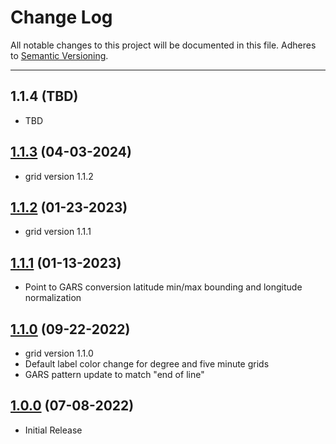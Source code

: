 # Change Log
All notable changes to this project will be documented in this file.
Adheres to [Semantic Versioning](http://semver.org/).

---

## 1.1.4 (TBD)

* TBD

## [1.1.3](https://github.com/ngageoint/gars-java/releases/tag/1.1.3) (04-03-2024)

* grid version 1.1.2

## [1.1.2](https://github.com/ngageoint/gars-java/releases/tag/1.1.2) (01-23-2023)

* grid version 1.1.1

## [1.1.1](https://github.com/ngageoint/gars-java/releases/tag/1.1.1) (01-13-2023)

* Point to GARS conversion latitude min/max bounding and longitude normalization

## [1.1.0](https://github.com/ngageoint/gars-java/releases/tag/1.1.0) (09-22-2022)

* grid version 1.1.0
* Default label color change for degree and five minute grids
* GARS pattern update to match "end of line"

## [1.0.0](https://github.com/ngageoint/gars-java/releases/tag/1.0.0) (07-08-2022)

* Initial Release
